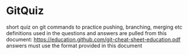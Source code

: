 # GitQuiz
short quiz on git commands to practice pushing, branching, merging etc
definitions used in the questions and answers are pulled from this document:
https://education.github.com/git-cheat-sheet-education.pdf
answers must use the format provided in this document
